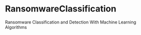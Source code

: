 # RansomwareClassification
 Ransomware Classification and Detection With Machine Learning Algorithms 
